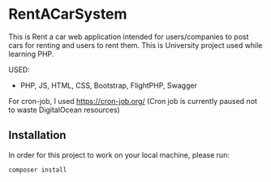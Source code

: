 # RentACarSystem

This is Rent a car web application intended for users/companies to post cars for renting and users to rent them.
This is University project used while learning PHP.

  
USED:
- PHP, JS, HTML, CSS, Bootstrap, FlightPHP, Swagger

For cron-job, I used https://cron-job.org/ (Cron job is currently paused not to waste DigitalOcean resources)

## Installation
In order for this project to work on your local machine, please run:
```bash
composer install
```
